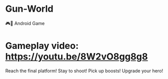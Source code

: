 # Gun-World
🎮📱 Android Game
# Gameplay video: https://youtu.be/8W2vO8gg8g8
Reach the final platform! Stay to shoot! Pick up boosts! Upgrade your hero!

